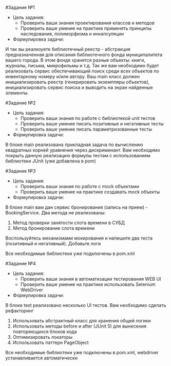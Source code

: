 #Задание №1
- Цель задания:
  - Проверить ваши знания проектирования классов и методов
  - Проверить ваше умение на практике применять принципы наследования, полиморфизма и инкапсуляции 
- Формулировка задачи:
  
И так вы реализуете библиотечный реестр - абстракция предназначенная 
для описания библиотечного фонда муниципалитета вашего города. В этом фонде хранятся разные 
объекты: книги, журналы, письма, микрофильмы и т.д. Так же вам необходимо будет реализовать 
сервис обеспечивающий поиск среди всех объектов по инвентарному номеру и/или автору. Ваш main класс должен инициализировать
реестр (генерировать экземпляры объектов), инициализировать сервис поиска и выводить на экран найденные элементы.

#Задание №2
- Цель задания:
  - Проверить ваши знания по работе с библиотекой unit тестов
  - Проверить ваше умение писать позитивные и негативные тесты
  - Проверить ваше умение писать параметризованные тесты
- Формулировка задачи:

В блоке main реализована прикладная задача по вычислению квадратных корней уравнения через дискриминант.
Вам необходимо покрыть данную реализацию формулы тестам с использованием библиотеки JUnit (уже добавлена в pom)

#Задание №3
- Цель задания:
  - Проверить ваши знания по работе с mock объектами
  - Проверить ваше умение на практике создавать mock объекты
- Формулировка задачи:

В блоке main вам дан сервис бронирования (запись на прием) - BookingService. Два метода не реализованы:
1) Метод проверки занятости слота времени в СУБД
2) Метод бронирование слота времени

Воспользуйтесь механизмами мокирования и напишите два теста (позитивный и негативный). Добавьте логи

Все необходимые библиотеки уже подключены в pom.xml

#Задание №4
- Цель задания:
  - Проверить ваши знания в автоматизации тестирования WEB UI
  - Проверить ваше умение на практике использовать Selenium WebDriver
- Формулировка задачи:

В блоке test реализовано несколько UI тестов. Вам необходимо сделать рефакторинг
1) Использовать абстрактный класс для хранения общей логики
2) Использовать методы before и after (JUnit 5) для вынесения повторяющихся блоков кода
3) Оптимизировать локаторы
4) Использовать паттерн PageObject

Все необходимые библиотеки уже подключены в pom.xml, webdriver устанавливается автоматически


